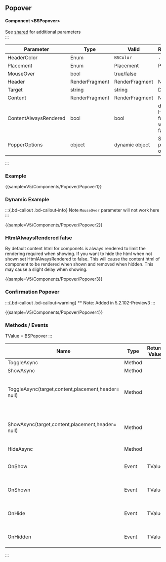 ﻿## Popover

#### Component \<BSPopover\>
See [shared](layout/shared) for additional parameters    
:::

| Parameter             | Type           | Valid          | Remarks/Output														| 
|-----------------------|----------------|----------------|---------------------------------------------------------------------|
| HeaderColor           | Enum           | `BSColor`      | `.bg-[]`															| {.table-striped}
| Placement             | Enum           | Placement      | Placement															|
| MouseOver             | bool           | true/false     |																		|
| Header                | RenderFragment | RenderFragment | Nested Content														|
| Target                | string		   | string       | DataIdOfTarget														|   
| Content               | RenderFragment | RenderFragment | Nested Content														|   
| ContentAlwaysRendered | bool           | bool           | default=false. Hides content for component when not show if false	|
| PopperOptions         | object         | dynamic object | Sets additional popper.js options.									|

:::

### Example

{{sample=V5/Components/Popover/Popover1}}

### Dynamic Example
:::{.bd-callout .bd-callout-info}
Note `MouseOver` parameter will not work here
:::

{{sample=V5/Components/Popover/Popover2}}

### HtmlAlwaysRendered false
By default content html for componets is always rendered to limit the rendering required when showing. If you want to hide the html when not shown set HtmlAlwaysRendered to false. This will cause the content html of component to be rendered when shown and removed when hidden. This may cause a slight delay when showing. 

{{sample=V5/Components/Popover/Popover3}}

### Confirmation Popover

:::{.bd-callout .bd-callout-warning}
** Note: Added in 5.2.102-Preview3
:::

{{sample=V5/Components/Popover/Popover4}}

### Methods / Events
TValue = BSPopover
:::

| Name												   | Type   | Return Value | Remarks                                         |
|------------------------------------------------------|--------|--------------|-------------------------------------------------|
| ToggleAsync										   | Method |              | Toggles                                         |
| ShowAsync											   | Method |              | Shows                                           |
| ToggleAsync(target,content,placement,header= null)   | Method |              | Dynamical Toggles Popover `>= 5.0.105-Preview4` |
| ShowAsync(target,content,placement,header= null)     | Method |              | Dynamical Shows Popover   `>= 5.0.105-Preview4` |
| HideAsync											   | Method |              | Hides                                           |
| OnShow											   | Event  | TValue       | Raised when starting to show                    |
| OnShown											   | Event  | TValue       | Raised when shown                               |
| OnHide											   | Event  | TValue       | Raised when starting to hide                    |
| OnHidden											   | Event  | TValue       | Raised when hidden                              |
:::